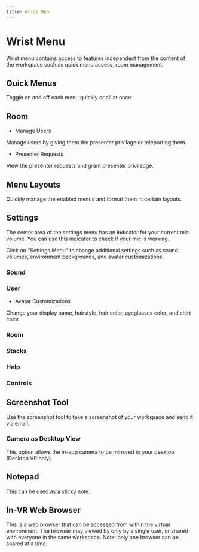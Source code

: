 ```yaml
---
title: Wrist Menu
---
```


# Wrist Menu

<vimg src="navigating-page/wrist-menu-1-24.png" />

Wrist menu contains access to features independent from the content of the workspace such as quick menu access, room management.

## Quick Menus

<vimg src="navigating-page/Wrist-QuickMenus.jpg" />

Toggle on and off each menu quickly or all at once.

## Room

- Manage Users

<vimg src="navigating-page/Wrist-Room-ManageUsers.jpg" />

Manage users by giving them the presenter privilage or teleporting them.

- Presenter Requests

<vimg src="navigating-page/Wrist-Room-PresenterRequests.jpg" />

View the presenter requests and grant presenter priviledge.

## Menu Layouts

<vimg src="navigating-page/Wrist-Menu.jpg" />

Quickly manage the enabled menus and format them in certain layouts.

## Settings

<vimg src="navigating-page/Wrist_Settings_Menu1.jpg" />

The center area of the settings menu has an indicator for your current mic volume. You can use this indicator to check if your mic is working.

<vimg src="navigating-page/Wrist_Settings_Menu2.jpg" />

Click on "Settings Menu" to change additional settings such as sound volumes, environment backgrounds, and avatar customizations.

### Sound

<vimg src="navigating-page/Wrist_Settings_Sound_2.jpg" />

### User

<vimg src="navigating-page/Wrist_Settings_User_2.jpg" />

- Avatar Customizations

Change your display name, hairstyle, hair color, eyeglasses color, and shirt color.

<vimg src="navigating-page/Wrist_Settings_Avatar.jpg" />

### Room

<vimg src="navigating-page/Wrist_Settings_Room_2.jpg" />

### Stacks

<vimg src="navigating-page/Wrist_Settings_Stacks.jpg" />

### Help

<vimg src="navigating-page/Wrist_Settings_Help_2.jpg" />

### Controls

<vimg src="navigating-page/Wrist_Settings_Controls_2.jpg" />

## Screenshot Tool

<vimg src="navigating-page/Wrist-ScreenshotTool.gif" />

Use the screenshot tool to take a screenshot of your workspace and send it via email.

### Camera as Desktop View

<vimg src="navigating-page/camera_desktop_view.jpg" />

This option allows the in-app camera to be mirrored to your desktop (Desktop VR only).

## Notepad

<vimg src="navigating-page/wrist-menu-notepad.png" />

<vimg src="navigating-page/notepad.png" />

This can be used as a sticky note.

## In-VR Web Browser

<vimg src="navigating-page/wrist_menu_web_browser.jpg" />

This is a web browser that can be accessed from within the virtual environment. The browser may viewed by only by a single user, or shared with everyone in the same workspace. Note: only one browser can be shared at a time.

<vimg src="navigating-page/web_browser_no_keyboard.jpg" /> <vimg src="navigating-page/web_browser_with_keyboard.jpg" />
